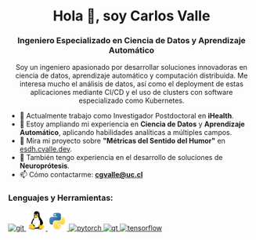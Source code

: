 <h1 align="center">Hola 👋, soy Carlos Valle</h1>
<h3 align="center">Ingeniero Especializado en Ciencia de Datos y Aprendizaje Automático</h3>

<p align="center">Soy un ingeniero apasionado por desarrollar soluciones innovadoras en ciencia de datos, aprendizaje automático y computación distribuida. Me interesa mucho el análisis de datos, así como el deployment de estas aplicaciones mediante CI/CD y el uso de clusters con software especializado como Kubernetes.</p>

- 🔭 Actualmente trabajo como Investigador Postdoctoral en **iHealth**.
- 🌱 Estoy ampliando mi experiencia en **Ciencia de Datos** y **Aprendizaje Automático**, aplicando habilidades analíticas a múltiples campos.
- 🚀 Mira mi proyecto sobre **"Métricas del Sentido del Humor"** en [esdh.cvalle.dev](http://esdh.cvalle.dev).
- 🧠 También tengo experiencia en el desarrollo de soluciones de **Neuroprótesis**.
- 📫 Cómo contactarme: **cgvalle@uc.cl**


<h3 align="left">Lenguajes y Herramientas:</h3>
<p align="left"> 
  <a href="https://git-scm.com/" target="_blank"> <img src="https://www.vectorlogo.zone/logos/git-scm/git-scm-icon.svg" alt="git" width="40" height="40"/> </a> 
  <a href="https://www.linux.org/" target="_blank"> <img src="https://raw.githubusercontent.com/devicons/devicon/master/icons/linux/linux-original.svg" alt="linux" width="40" height="40"/> </a> 
  <a href="https://www.python.org" target="_blank"> <img src="https://raw.githubusercontent.com/devicons/devicon/master/icons/python/python-original.svg" alt="python" width="40" height="40"/> </a> 
  <a href="https://pytorch.org/" target="_blank"> <img src="https://www.vectorlogo.zone/logos/pytorch/pytorch-icon.svg" alt="pytorch" width="40" height="40"/> </a> 
  <a href="https://www.qt.io/" target="_blank"> <img src="https://upload.wikimedia.org/wikipedia/commons/0/0b/Qt_logo_2016.svg" alt="qt" width="40" height="40"/> </a> 
  <a href="https://www.tensorflow.org" target="_blank"> <img src="https://www.vectorlogo.zone/logos/tensorflow/tensorflow-icon.svg" alt="tensorflow" width="40" height="40"/> </a> 
</p>
